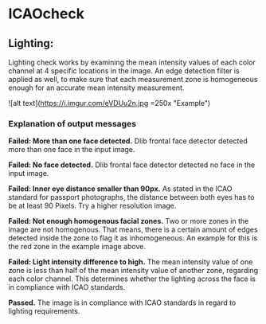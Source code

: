 # ICAOcheck

## Lighting:
Lighting check works by examining the mean intensity values of each color channel at 4 specific locations in the image. An edge detection filter is applied as well, to make sure that each measurement zone is homogeneous enough for an accurate mean intensity measurement.

![alt text](https://i.imgur.com/eVDUu2n.jpg =250x "Example")

### Explanation of output messages
**Failed: More than one face detected.**
Dlib frontal face detector detected more than one face in the input image.

**Failed: No face detected.**
Dlib frontal face detector detected no face in the input image.

**Failed: Inner eye distance smaller than 90px.**
As stated in the ICAO standard for passport photographs, the distance between both eyes has to be at least 90 Pixels. Try a higher resolution image.

**Failed:  Not enough homogenous facial zones.**
Two or more zones in the image are not homogenous. That means, there is a certain amount of edges detected inside the zone to flag it as inhomogeneous. An example for this is the red zone in the example image above.

**Failed: Light intensity difference to high.**
The mean intensity value of one zone is less than half of the mean intensity value of another zone, regarding each color channel. This determines whether the lighting across the face is in compliance with ICAO standards.

**Passed.**
The image is in compliance with ICAO standards in regard to lighting requirements.
